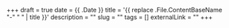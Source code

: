 +++
draft = true
date = {{ .Date }}
title = '{{ replace .File.ContentBaseName "-" " " | title }}'
description = ""
slug = ""
tags = []
externalLink = ""
+++
